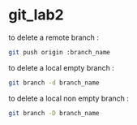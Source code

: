 # git_lab2

to delete a remote branch :
```bash 
git push origin :branch_name
```

to delete a local empty branch :
```bash 
git branch -d branch_name
```
to delete a local non empty branch :
```bash 
git branch -D branch_name
```
